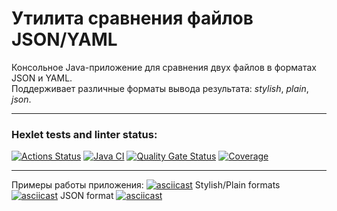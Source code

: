# Утилита сравнения файлов JSON/YAML



Консольное Java-приложение для сравнения двух файлов в форматах JSON и YAML.  
Поддерживает различные форматы вывода результата: _stylish_, _plain_, _json_.

---

### Hexlet tests and linter status:
[![Actions Status](https://github.com/aleksandr-pronichev/java-project-71/actions/workflows/hexlet-check.yml/badge.svg)](https://github.com/aleksandr-pronichev/java-project-71/actions)
[![Java CI](https://github.com/aleksandr-pronichev/java-project-71/actions/workflows/build.yml/badge.svg)](https://github.com/aleksandr-pronichev/java-project-71/actions/workflows/build.yml)
[![Quality Gate Status](https://sonarcloud.io/api/project_badges/measure?project=aleksandr-pronichev_java-project-71&metric=alert_status)](https://sonarcloud.io/summary/new_code?id=aleksandr-pronichev_java-project-71)
[![Coverage](https://sonarcloud.io/api/project_badges/measure?project=aleksandr-pronichev_java-project-71&metric=coverage)](https://sonarcloud.io/summary/new_code?id=aleksandr-pronichev_java-project-71)

---

Примеры работы приложения:
[![asciicast](https://asciinema.org/a/4PAX9Vin0L2b8rT0uqIMkSk2x.svg)](https://asciinema.org/a/4PAX9Vin0L2b8rT0uqIMkSk2x)
Stylish/Plain formats
[![asciicast](https://asciinema.org/a/jZrKll7rqF1gJQHYt3otIqA3U.svg)](https://asciinema.org/a/jZrKll7rqF1gJQHYt3otIqA3U)
JSON format
[![asciicast](https://asciinema.org/a/AkNxIVqNmmEHaoeORANGN8FGE.svg)](https://asciinema.org/a/AkNxIVqNmmEHaoeORANGN8FGE)